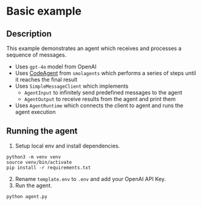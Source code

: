 # Basic example

## Description
This example demonstrates an agent which receives and processes a sequence of messages.
- Uses `gpt-4o` model from OpenAI
- Uses [CodeAgent](https://huggingface.co/docs/smolagents/reference/agents#smolagents.CodeAgent) from `smolagents` which performs a series of steps until it reaches the final result
- Uses `SimpleMessageClient` which implements 
  - `AgentInput` to infinitely send predefined messages to the agent
  - `AgentOutput` to receive results from the agent and print them  
- Uses `AgentRuntime` which connects the client to agent and runs the agent execution

## Running the agent
1. Setup local env and install dependencies.
```shell
python3 -m venv venv
source venv/bin/activate
pip install -r requirements.txt
```

2. Rename `template.env` to `.env` and add your OpenAI API Key.
3. Run the agent.
```shell
python agent.py
```
